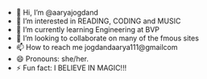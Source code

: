 - 👋 Hi, I’m @aaryajogdand
- 👀 I’m interested in READING, CODING and MUSIC
- 🌱 I’m currently learning Engineering at BVP
- 💞️ I’m looking to collaborate on many of the fmous sites 
- 📫 How to reach me jogdandaarya111@gmailcom
- 😄 Pronouns: she/her.
- ⚡ Fun fact: I BELIEVE IN MAGIC!!!

<!---
aaryajogdand/aaryajogdand is a ✨ special ✨ repository because its `README.md` (this file) appears on your GitHub profile.
You can click the Preview link to take a look at your changes.
--->
